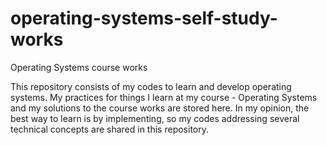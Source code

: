 # operating-systems-self-study-works
Operating Systems course works

This repository consists of my codes to learn and develop operating systems. 
My practices for things I learn at my course - Operating Systems and my solutions to the course works are stored here.
In my opinion, the best way to learn is by implementing, so my codes addressing several technical concepts are shared in this repository.

